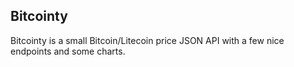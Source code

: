 ## Bitcointy

Bitcointy is a small Bitcoin/Litecoin price JSON API with a few nice endpoints and some charts.
